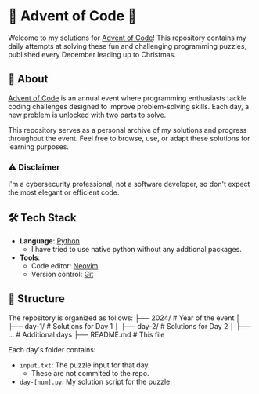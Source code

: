 # 🎄 Advent of Code 🎄

Welcome to my solutions for [Advent of Code](https://adventofcode.com)! This repository contains my daily attempts at solving these fun and challenging programming puzzles, published every December leading up to Christmas.

## 📜 About

[Advent of Code](https://adventofcode.com) is an annual event where programming enthusiasts tackle coding challenges designed to improve problem-solving skills. Each day, a new problem is unlocked with two parts to solve.

This repository serves as a personal archive of my solutions and progress throughout the event. Feel free to browse, use, or adapt these solutions for learning purposes.

### ⚠️ Disclaimer

I'm a cybersecurity professional, not a software developer, so don't expect the most elegant or efficient code.

## 🛠 Tech Stack

- **Language**: [Python](https://www.python.org/)
    - I have tried to use native python without any addtional packages.
- **Tools**: 
  - Code editor: [Neovim](https://neovim.io/)
  - Version control: [Git](https://git-scm.com/)

## 📂 Structure

The repository is organized as follows:
├── 2024/ # Year of the event
│ ├── day-1/ # Solutions for Day 1 
│ ├── day-2/ # Solutions for Day 2 
│ ├── ... # Additional days 
├── README.md # This file

Each day's folder contains:
- `input.txt`: The puzzle input for that day.
    - These are not commited to the repo.
- `day-[num].py`: My solution script for the puzzle.
